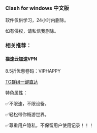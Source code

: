 ### Clash for windows 中文版



软件仅供学习，24小时内删除。

如有侵权，请私信我删除。

### 相关推荐：

#### 猫速云加速VPN

8.5折优惠卷码：VIPHAPPY

[TG群组一键直达](https://t.me.com/maospeed) 

特色属性：

✅不限速，不限设备。

✅轻松带你畅游世界。

✅尊重用户隐私，不保留用户使用记录！！！
